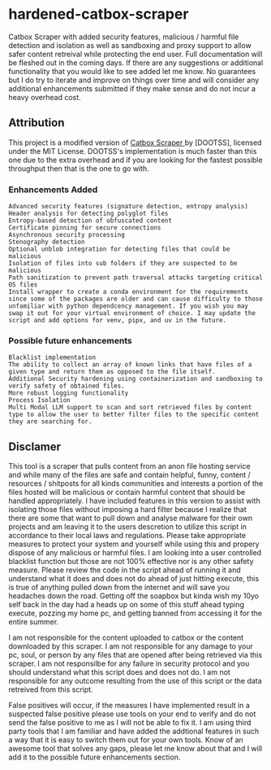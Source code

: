 # hardened-catbox-scraper

Catbox Scraper with added security features, malicious / harmful file detection and isolation as well as sandboxing and proxy support to allow safer content retreival while protecting the end user. Full documentation will be fleshed out in the coming days. If there are any suggestions or additional functionality that you would like to see added let me know. No guarantees but I do try to iterate and improve on things over time and will consider any additional enhancements submitted if they make sense and do not incur a heavy overhead cost.

## Attribution
This project is a modified version of [Catbox Scraper ](https://github.com/dootss/catbox-scraper/blob/main/LICENSE) by [DOOTSS], licensed under the MIT License. DOOTSS's implementation is much faster than this one due to the extra overhead and if you are looking for the fastest possible throughput then that is the one to go with.

### Enhancements Added

    Advanced security features (signature detection, entropy analysis)
    Header analysis for detecting polyglot files
    Entropy-based detection of obfuscated content
    Certificate pinning for secure connections
    Asynchronous security processing
    Stenography detection
    Optional unblob integration for detecting files that could be malicious
    Isolation of files into sub folders if they are suspected to be malicious
    Path sanitization to prevent path traversal attacks targeting critical OS files
    Install wrapper to create a conda environment for the requirements since some of the packages are older and can cause difficulty to those unfamiliar with python dependcency management. If you wish you may swap it out for your virtual environment of choice. I may update the script and add options for venv, pipx, and uv in the future.

### Possible future enhancements

    Blacklist implementation
    The ability to collect an array of known links that have files of a given type and return them as opposed to the file itself.
    Additional Security hardening using containerization and sandboxing to verify safety of obtained files.
    More robust logging functionality
    Process Isolation
    Multi Modal LLM support to scan and sort retrieved files by content type to allow the user to better filter files to the specific content they are searching for.

## Disclamer

This tool is a scraper that pulls content from an anon file hosting service and while many of the files are safe and contain helpful, funny, content / resources / shitposts for all kinds communities and interests a portion of the files hosted will be malicious or contain harmful content that should be handled appropriately. I have included features in this version to assist with isolating those files without imposing a hard filter because I realize that there are some that want to pull down and analyse malware for their own projects and am leaving it to the users descretion to utilize this script in accordance to their local laws and regulations. Please take appropriate measures to protect your system and yourself while using this and propery dispose of any malicious or harmful files. I am looking into a user controlled blacklist function but those are not 100% effective nor is any other safety measure. Please review the code in the script ahead of running it and understand what it does and does not do ahead of just hitting execute, this is true of anything pulled down from the internet and will save you headaches down the road. Getting off the soapbox but kinda wish my 10yo self back in the day had a heads up on some of this stuff ahead typing execute, pozzing my home pc, and getting banned from accessing it for the entire summer.

I am not responsible for the content uploaded to catbox or the content downloaded by this scraper. I am not responsible for any damage to your pc, soul, or person by any files that are opened after being retrieved via this scraper. I am not responsilbe for any failure in security protocol and you should understand what this script does and does not do. I am not responsible for any outcome resulting from the use of this script or the data retreived from this script.

False positives will occur, if the measures I have implemented result in a suspected false positive please use tools on your end to verify and do not send the false positive to me as I will not be able to fix it. I am using third party tools that I am familiar and have added the addtional features in such a way that it is easy to switch them out for your own tools. Know of an awesome tool that solves any gaps, please let me know about that and I will add it to the possible future enhancements section.
